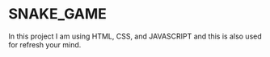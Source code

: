 # SNAKE_GAME
In this project I am using  HTML, CSS, and JAVASCRIPT and this is also used for refresh your mind.
